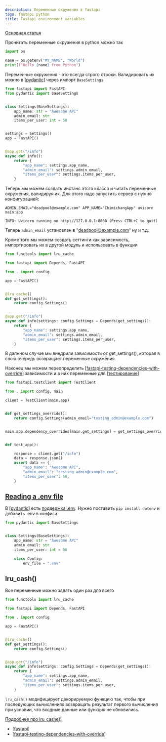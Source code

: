 ```yaml
---
description: Переменные окружения в fastapi
tags: fastapi python
title: Fastapi environment variables
---
```

[Основная статья](https://fastapi.tiangolo.com/pt/advanced/settings/)

Прочитать переменные окружения в python можно так

```python
import os

name = os.getenv("MY_NAME", "World")
print(f"Hello {name} from Python")
```

Переменные окружения - это всегда строго строки. Валидировать их можно в [[pydantic]] через импорт `BaseSettings`

```python
from fastapi import FastAPI
from pydantic import BaseSettings


class Settings(BaseSettings):
    app_name: str = "Awesome API"
    admin_email: str
    items_per_user: int = 50


settings = Settings()
app = FastAPI()


@app.get("/info")
async def info():
    return {
        "app_name": settings.app_name,
        "admin_email": settings.admin_email,
        "items_per_user": settings.items_per_user,
    }
```

Теперь мы можем создать инстанс этого класса и читать переменные окружения, валидируя их. Для этого надо запустить сервер с нужно конфигурацией:

```shell
ADMIN_EMAIL="deadpool@example.com" APP_NAME="ChimichangApp" uvicorn main:app

INFO: Uvicorn running on http://127.0.0.1:8000 (Press CTRL+C to quit)
```

Теперь `admin_email` установлен в "deadpool@example.com" ну и т.д.

Кроме того мы можем создать сеттинги как зависимость, импортировать их в другой модуль и использовать в функции

```python
from functools import lru_cache

from fastapi import Depends, FastAPI

from . import config

app = FastAPI()


@lru_cache()
def get_settings():
    return config.Settings()


@app.get("/info")
async def info(settings: config.Settings = Depends(get_settings)):
    return {
        "app_name": settings.app_name,
        "admin_email": settings.admin_email,
        "items_per_user": settings.items_per_user,
    }
```

В дапнном случае мы внедрили зависимость от get_settings(), которая в свою очередь возвращает переменные окружения.

Наконец мы можем переопределить [[fastapi-testing-dependencies-with-override]] зависимости и в них переменные для [[тестирование]]

```python
from fastapi.testclient import TestClient

from . import config, main

client = TestClient(main.app)


def get_settings_override():
    return config.Settings(admin_email="testing_admin@example.com")


main.app.dependency_overrides[main.get_settings] = get_settings_override


def test_app():

    response = client.get("/info")
    data = response.json()
    assert data == {
        "app_name": "Awesome API",
        "admin_email": "testing_admin@example.com",
        "items_per_user": 50,
    }
```

## [Reading a .env file](https://fastapi.tiangolo.com/pt/advanced/settings/#reading-a-env-file)

В [[pydantic]] есть [поддержка .env](https://pydantic-docs.helpmanual.io/usage/settings/#dotenv-env-support). Нужно поставить `pip install dotenv` и добавить .env в конфиги

```python
from pydantic import BaseSettings


class Settings(BaseSettings):
    app_name: str = "Awesome API"
    admin_email: str
    items_per_user: int = 50

    class Config:
        env_file = ".env"
```

## lru_cash()

Все переменные можно задать один раз для всего

```python
from functools import lru_cache

from fastapi import Depends, FastAPI

from . import config

app = FastAPI()


@lru_cache()
def get_settings():
    return config.Settings()


@app.get("/info")
async def info(settings: config.Settings = Depends(get_settings)):
    return {
        "app_name": settings.app_name,
        "admin_email": settings.admin_email,
        "items_per_user": settings.items_per_user,
    }
```

`lru_cash()` модифицирует декорируемую функцию так, чтобы при последующих вычислениях возвращать результат первого вычисления при условии, что входные данные или функция не обновились.

[Подробнее про lru_cashe()](https://docs.python.org/3/library/functools.html#functools.lru_cache)

- [[fastapi]]
- [[fastapi-testing-dependencies-with-override]]

[//begin]: # "Autogenerated link references for markdown compatibility"
[pydantic]: pydantic "Pydantic"
[fastapi-testing-dependencies-with-override]: fastapi-testing-dependencies-with-override "Fastapi testing dependencies with owerride"
[тестирование]: ../lists/тестирование "Основные принципы тестровния"
[fastapi]: fastapi "Fastapi"
[//end]: # "Autogenerated link references"